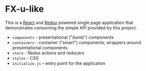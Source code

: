 # FX-u-like

This is a [React](https://facebook.github.io/react/) and [Redux](http://redux.js.org/docs/introduction/) powered single page application that demonstrates consuming the simple API provided by this project.

- `components` - presentational ("dumb") components
- `containers` - container ("smart") components; wrappers around presentational components
- `store` - Redux actions and reducers
- `styles` - CSS
- `initialize.js` – entry point for the application
